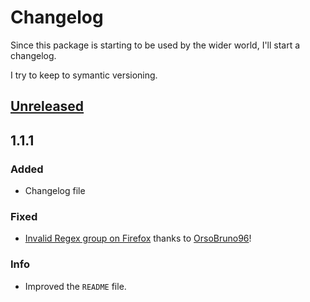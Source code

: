 # Changelog 

Since this package is starting to be used by the wider world, I'll start a changelog. 

I try to keep to symantic versioning.

## [Unreleased](https://github.com/Nevenall/remark-containers)

## 1.1.1

### Added

- Changelog file

### Fixed

- [Invalid Regex group on Firefox](https://github.com/Nevenall/remark-containers/issues/1) thanks to [OrsoBruno96](https://github.com/OrsoBruno96)!

### Info

- Improved the `README` file.
